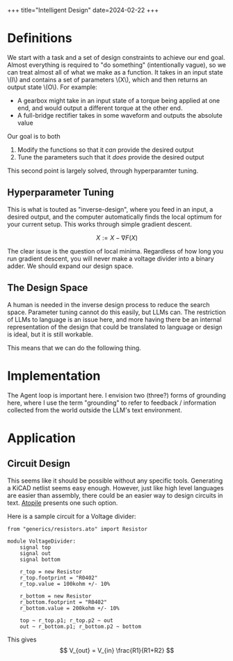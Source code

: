 +++
title="Intelligent Design"
date=2024-02-22
+++

# Definitions
We start with a task and a set of design constraints to achieve our end goal. Almost everything is required to "do something" (intentionally vague), so we can treat almost all of what we make as a function. It takes in an input state \\(I\\) and contains a set of parameters \\(X\\), which and then returns an output state \\(O\\). For example:
- A gearbox might take in an input state of a torque being applied at one end, and would output a different torque at the other end. 
- A full-bridge rectifier takes in some waveform and outputs the absolute value

Our goal is to both
1. Modify the functions so that it *can* provide the desired output
2. Tune the parameters such that it *does* provide the desired output

This second point is largely solved, through hyperparamter tuning. 

## Hyperparameter Tuning

This is what is touted as "inverse-design", where you feed in an input, a desired output, and the computer automatically finds the local optimum for your current setup. This works through simple gradient descent.

$$
X := X - \nabla F(X)
$$

The clear issue is the question of local minima. Regardless of how long you run gradient descent, you will never make a voltage divider into a binary adder. We should expand our design space. 

## The Design Space
A human is needed in the inverse design process to reduce the search space. Parameter tuning cannot do this easily, but LLMs can. The restriction of LLMs to language is an issue here, and more having there be an internal representation of the design that could be translated to language or design is ideal, but it is still workable.

This means that we can do the following thing. 

# Implementation

The Agent loop is important here. I envision two (three?) forms of grounding here, where I use the term "grounding" to refer to feedback / information collected from the world outside the LLM's text environment. 


# Application

## Circuit Design
This seems like it should be possible without any specific tools. Generating a KiCAD netlist seems easy enough. However, just like high level languages are easier than assembly, there could be an easier way to design circuits in text. [Atopile](https://atopile.io) presents one such option. 

Here is a sample circuit for a Voltage divider:
```
from "generics/resistors.ato" import Resistor

module VoltageDivider:
    signal top
    signal out
    signal bottom

    r_top = new Resistor
    r_top.footprint = "R0402"
    r_top.value = 100kohm +/- 10%

    r_bottom = new Resistor
    r_bottom.footprint = "R0402"
    r_bottom.value = 200kohm +/- 10%

    top ~ r_top.p1; r_top.p2 ~ out
    out ~ r_bottom.p1; r_bottom.p2 ~ bottom
```

This gives 
$$
V_{out} = V_{in} \frac{R1}{R1+R2}
$$

